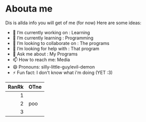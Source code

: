 # Abouta me
Dis is allda info you will get of me (for now)
Here are some ideas:

- 🔭 I’m currently working on : Learning
- 🌱 I’m currently learning : Programming
- 👯 I’m looking to collaborate on : The programs
- 🤔 I’m looking for help with : That program
- 💬 Ask me about : My Programs
- 📫 How to reach me: Media
- 😄 Pronouns: silly-little-guy/evil-demon
- ⚡ Fun fact: I don't know what i'm doing  (YET :3)
<!--
This is so sigma
-->
| RanRk | OTne|
|-----:|-|
|     1|               |
|     2|    poo           |
|     3|               |
